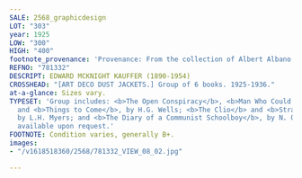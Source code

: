 ```yaml
---
SALE: 2568_graphicdesign
LOT: "303"
year: 1925
LOW: "300"
HIGH: "400"
footnote_provenance: 'Provenance: From the collection of Albert Albano.'
REFNO: "781332"
DESCRIPT: EDWARD MCKNIGHT KAUFFER (1890-1954)
CROSSHEAD: "[ART DECO DUST JACKETS.] Group of 6 books. 1925-1936."
at-a-glance: Sizes vary.
TYPESET: 'Group includes: <b>The Open Conspiracy</b>, <b>Man Who Could Work Miracles</b>
  and <b>Things to Come</b>, by H.G. Wells; <b>The Clio</b> and <b>Strange Glory</b>,
  by L.H. Myers; and <b>The Diary of a Communist Schoolboy</b>, by N. Ognyov. Images
  available upon request.'
FOOTNOTE: Condition varies, generally B+.
images:
- "/v1618518360/2568/781332_VIEW_08_02.jpg"

---
```

